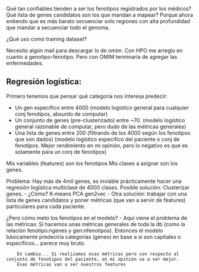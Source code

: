 Qué tan confiables tienden a ser los fenotipos registrados por los médicos?
Qué lista de genes candidatos son los que mandan a mapear?
Porque ahora entiendo que es más barato secuenciar solo regiones con alta profundidad que mandar a secuenciar todo el genoma.

¿Qué uso como training dataset?

Necesito algún mail para descargar lo de omim. Con HPO me arreglo en cuanto a genotipo-fenotipo. Pero con OMIM terminaría de agregar las enfermedades.

## Regresión logística:
Primero tenemos que pensar qué categoría nos interesa predecir:

* Un gen específico entre 4000 (modelo logístico general para cualquier conj fenotipos, absurdo de computar)
* Un conjunto de genes (pre-clusterizado) entre ~70. (modelo logístico general razonable de computar, pero dudo de las métricas generales)
* Una lista de genes entre 200 (filtrando de los 4000 según los fenotipos que son dados) (modelo logístico específico del paciente o conj de fenotipos. Mejor rendimiento en mi opinión, pero lo negativo es que es solamente para un conj de fenotipos)



Mis variables (features) son los fenotipos
Mis clases a asignar son los genes.

Problema: Hay más de 4mil genes, es inviable prácticamente hacer una regresión logística multiclase de 4000 clases.
Posible solución: Clusterizar genes.
 	- ¿Cómo?
		K-means
		PCA
		gen2vec
	- Otra solución: trabajar con una lista de genes candidatos y poner métricas (que van a servir de features) particulares para cada paciente.


¿Pero cómo meto los fenotipos en el modelo?
 	- Aquí viene el problema de las métricas:
		Si hacemos unas métricas generales de toda la db (como la relación fenotipo:ngenes y gen:nfenotipos).
		Entonces el modelo básicamente predeciría categorías (genes) en base a si son capitales o específicos... parece muy bruto.

		En cambio... Si realizamos esas métricas pero con respecto al conjunto de fenotipos del paciente, en mi opinión va a ser mejor.
		Esas métricas van a ser nuestros features

